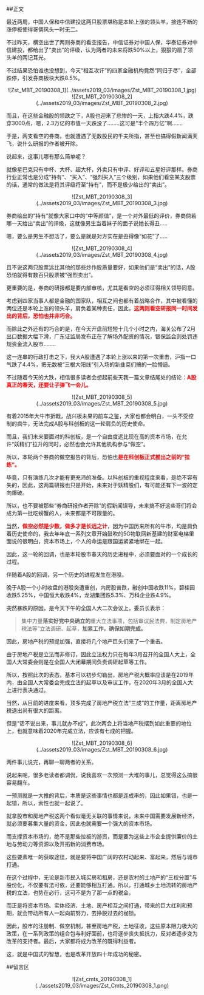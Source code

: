 ##正文

最近两周，中国人保和中信建投这两只股票堪称是本轮上涨的领头羊，接连不断的涨停板使得哥俩风头一时无二。

不过昨天，横空出世了两则券商的看空报告，中信证券对中国人保，华泰证券对中信建投，都给出了“卖出”的评级，认为两者的未来将跌50%以上，狠狠的扇了领头羊的两记耳光。

不过结果恐怕谁也没想到，今天“相互攻讦”的四家金融机构竟然“同归于尽”，全部跌停，引发券商板块大跌8.5%。

 <div align="center">![Zst_MBT_20190308_1](../assets2019_03/images/Zst_MBT_20190308_1.jpg)</div>
 <div align="center">![Zst_MBT_20190308_2](../assets2019_03/images/Zst_MBT_20190308_2.jpg)</div>

而且，在这些金融股的领跌之下，A股也迎来了悲惨的一天，上指大跌4.4%，跌穿3000点，嗯，2.3万亿的市值一天跌没了........这可是“半个四万亿”啊.......

于是，两支看空的券商，也就遭遇了无数股民的千夫所指，甚至也搞得假新闻满天飞，说什么研报的作者被开除。

说起来，这事儿哪有那么简单呢？

就像星巴克只有中杯、大杯、超大杯，外卖只有中评、好评和五星好评那样。券商行业正常也是分成“持有”、“买入”、“强烈买入”三个级别，如果他们看空某支股票的话，通常的做法是将其评级将至“持有”，而不是极少给出的“卖出”。

 <div align="center">![Zst_MBT_20190308_3](../assets2019_03/images/Zst_MBT_20190308_3.jpg)</div>

券商给出的“持有”就像大家口中的“中等颜值”，是一个对外最低的评价，券商倘若哪一天给出“卖出”的评级，这就像男生当着妹子的面子说她长得丑.....

嗯，要么是男生不想活了，要么是就是对方实在是丑得像“如花”了.....

 <div align="center">![Zst_MBT_20190308_4](../assets2019_03/images/Zst_MBT_20190308_4.jpg)</div>

且不说这两只股票远比其他的那些炒作股质量要好，如果他们是“卖出”的话，A股恐怕就得有数百只股票被“强烈卖出”。

更重要的是，券商的研报都是要内部审核，尤其是看空的必须征得相关领导同意。

考虑到四家当事人都是金融的国家队，相互之间也都有着战略合作，其中被看懂的两位还是本轮上涨的领头羊，肩负着某种责任，因此，<font color="red">**这两则看空研报同一时间发出的背后，恐怕也并非巧合。**</font>

而除此之外还有的巧合的是，在今天开盘前短短十几个小时之内，海关公布了2月出口数据大幅下滑，广东证监局发布正在了解场外配资的情况，银保监会则处罚违规资金流入股市........

这一连串的行政打击之下，我大A股遭遇了本轮上涨以来的第一次重击，沪指一口气跌了4.4%，把无数被“三根大阳线”引入场的新韭菜们搞的一脸懵逼。

不过随着今天的大跌，相信很多读者会想起前些天我一篇文章结尾处的结论：<font color="red">**A股真正的春天，还要让子弹飞一会儿。**</font>

 <div align="center">![Zst_MBT_20190308_5](../assets2019_03/images/Zst_MBT_20190308_5.jpg)</div>

有着2015年大牛市折戟，战兴板未果的前车之鉴，大家也都会明白，一头不受控制的疯牛，无法完成A股与科创板的这一轮肩负的历史使命。

而且，我们未来要面对的科创板，是一个自由度远比现在高的资本市场，在允许“妖精们”拉升的同时，必然也会允许其他机构参与“做空”。

所以，本轮两个券商的做空报告的背后，恐怕也<font color="red">**是在科创板正式推出之前的“拉练”。**</font>

毕竟，只有演练几次才能有更充沛的准备。以科创板的重视程度来看，是绝不容有失的，因此，这两篇研报也只是开始，未来对于妖精股们，有可能还有下一波的定向爆破。

所以，也不要被那些“券商研报作者开除”的假新闻误导，未来搞不好这些哥们将会成为第一批吃螃蟹的人，未来都是不可限量的。

当然，<font color="red">**做空必然是少数，做多才是长远之计**</font>，因为中国历来所有的牛市，均是肩负着历史使命的，我去年年底一系列文章开始鼓吹的5G物联网新基建的财富电梯里面说的很明白，资本市场上，个人的命运是跟国运紧紧地绑在一起。

因此，这一轮的回调，也是本轮股市春天的历史进程中，必须要面对的一个成长的过程。


伴随着A股的回调，另一个历史的进程发生在港股。

晚于A股一个小时收盘的港股突遭重创，内房股普跌，融创中国收跌11%，碧桂园收跌5.25%，中国恒大收跌4%，龙湖集团跌5.3%、万科企业跌4.9%。

突然暴跌的原因，是今天下午的全国人大二次会议上，委员长表示：

>集中力量**落实好党中央确立的**重大立法事项，包括审议民法典，制定房地产税法等”立法调研、起草，**加紧工作，确保如期完成。**

因此，房地产税的预提加强，直接将几个地产巨头们来了一个重击。

由于房地产税是立法而非修订，因此立法权力只在每年3月召开的全国人大上，全国人大常委会则是在全国人大闭幕期间负责调研起草等工作。

所以，按照此次的表态，基本可以初步勾勒出，房地产税大概率应该是在2019年内，由全国人大常委会完成立法的起草以及审议工作，在2020年3月的全国人大上进行表决通过。

当然，从目前的进度来看，顶多完成了房地产税立法“三成”的工作量，距离房地产税退出尚有很大的距离。

但是“话不说出来，事儿就办不成”，此次两会上将当地产税摆到如此重要的地位上，也就意味着2020年完成立法，应该有七成的把握。

 <div align="center">![Zst_MBT_20190308_6](../assets2019_03/images/Zst_MBT_20190308_6.jpg)</div>

两件事儿说完，再聊一聊两者的关系。

说起来呢，很多老读者都调侃，说我喜欢一次预测一大堆的事儿，总觉得这么搞很容易翻车。

一预测就是一大推的背后，本质是这些事情也都是连成串的，因此如果错，也是一起错，所以，索性也就一起说了。

就拿股市和房地产税这两个看似毫无关联的事情来说，未来中国需要发展新经济，就必须要募集大量的资金，因此也就需要一个强大的资本市场。

而支撑资本市场的，绝不是那些拉板的游资，而是要为这些上市企业提供廉价的土地与劳动力等资源以及开拓新的消费市场。

这些要素唯一的获取途径，就是要将中国广阔的农村动起来、富起来，然后与城市打通。

在这个过程中，无论是新市民入城买房和租房，还是农村的土地产的“三权分置”与股份化，不仅要有法可依，还要能够相互打通。所以，打通城乡土地流转的房地产税的立法，也势在必行，这可不是为了那一点的税金。

而正是将资本市场、实体经济、土地、房产相互之间打通，带来的巨大红利和预期，就会带动所有人一起向前努力，去挣脱过去的枷锁。

因此，股市的注册制、做空机制，甚至房地产税，土地征收，这些原本阻力极大的政策，在一系列政策的组合包与利好面前，也将逐步丧失抵抗力，反对者逐步变为改革的支持者。最后，大家都将成为改革的既得利益者。

这，就是中国式的智慧，也是改革开放四十年成功的秘密。 

##留言区
 <div align="center">![Zst_cmts_20190308_1](../assets2019_03/images/Zst_Cmts_20190308_1.png)</div>